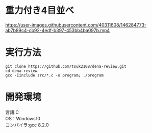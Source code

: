 # 重力付き4目並べ

https://user-images.githubusercontent.com/40311608/146284773-ab7b89c4-cb92-4edf-b397-453bb4ba097b.mp4

# 実行方法

```
git clone https://github.com/tsuk2108/dena-review.git
cd dena-review
gcc -Iinclude src/*.c -o program; ./program
```

# 開発環境
言語:C  
OS：Windows10  
コンパイラ:gcc 8.2.0  
